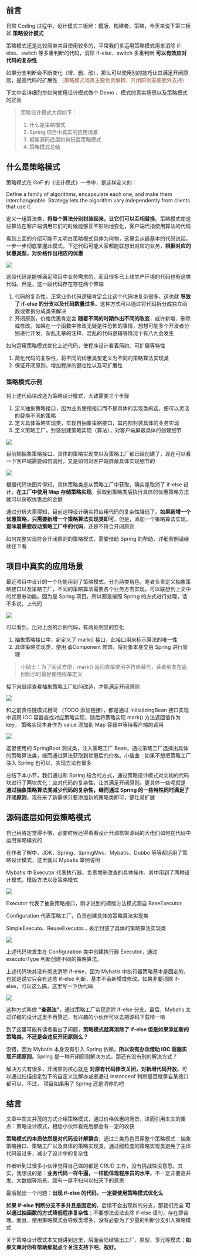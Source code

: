 ## 前言

日常 Coding 过程中，设计模式三板斧：模版、构建者、策略，今天来说下第三板斧 **策略设计模式**

策略模式还是比较简单并且使用较多的，平常我们多运用策略模式用来消除 if-else、switch 等多重判断的代码，消除 if-else、switch 多重判断 **可以有效应对代码的复杂性**

如果分支判断会不断变化（增、删、改），那么可以使用别的技巧让其满足开闭原则，提高代码的扩展性 <font face="verdana" color="#905a3d">（策略模式场景主要负责解耦，开闭原则需要额外支持）</font>

下文中会详细列举如何使用设计模式做个 Demo 、模式的真实场景以及策略模式的好处



> 策略设计模式大纲如下：
>
> 1. 什么是策略模式
> 2. Spring 项目中真实的应用场景
> 3. 框架源码底层如何玩耍策略模式
> 4. 策略模式总结



## 什么是策略模式

策略模式在 GoF 的《设计模式》一书中，是这样定义的：

Define a family of algorithms, encapsulate each one, and make them interchangeable. Strategy lets the algorithm vary independently from clients that use it.

定义一组算法类，**将每个算法分别封装起来，让它们可以互相替换**。策略模式使这些算法在客户端调用它们的时候能够互不影响地变化，客户端代指使用算法的代码


看到上面的介绍可能不太明白策略模式具体为何物，这里会从最基本的代码说起，一步一步彻底掌握此模式。下述代码可能大家都能联想出对应的业务，**根据对应的优惠类型，对价格作出相应的优惠**

![](https://images-machen.oss-cn-beijing.aliyuncs.com/image-20210215131731566.png)

这段代码是能够满足项目中业务需求的，而且很多已上线生产环境的代码也有这类代码。但是，这一段代码存在存在两个弊端

1. 代码的复杂性，正常业务代码逻辑肯定会比这个代码块复杂很多，这也就 **导致了 if-else 的分支以及代码数量过多**。这种方式可以通过将代码拆分成独立函数或者拆分成类来解决
2. 开闭原则，价格优惠肯定会 **随着不同的时期作出不同的改变**，或许新增、删除或修改。如果在一个函数中修改无疑是件恐怖的事情，想想可能多个开发者分别进行开发，杂乱无章的注释，混乱的代码逻辑等情况十有八九会发生

如何运用策略模式优化上述代码，使程序设计看着简约、可扩展等特性

1. 简化代码的复杂性，将不同的优惠类型定义为不同的策略算法实现类
2. 保证开闭原则，增加程序的健壮性以及可扩展性

### 策略模式示例

将上述代码块改造为策略设计模式，大致需要三个步骤

1. 定义抽象策略接口，因为业务使用接口而不是具体的实现类的话，便可以灵活的替换不同的策略
2. 定义具体策略实现类，实现自抽象策略接口，其内部封装具体的业务实现
3. 定义策略工厂，封装创建策略实现（算法），对客户端屏蔽具体的创建细节

![](https://images-machen.oss-cn-beijing.aliyuncs.com/image-20210215133551878.png)

目前把抽象策略接口、具体的策略实现类以及策略工厂都已经创建了，现在可以看一下客户端需要如何调用，又是如何对客户端屏蔽具体实现细节的

![](https://images-machen.oss-cn-beijing.aliyuncs.com/image-20210215141732464.png)

根据代码块图片得知，具体策略类是从策略工厂中获取，确实是取消了 if-else 设计，**在工厂中使用 Map 存储策略实现**。获取到策略类后执行具体的优惠策略方法就可以获取优惠后的金额

通过分析大家得知，目前这种设计确实将应用代码的复杂性降低了。**如果新增一个优惠策略，只需要新增一个策略算法实现类即可**。但是，添加一个策略算法实现，**意味着需要改动策略工厂中的代码**，还是不符合开闭原则

如何完整实现符合开闭原则的策略模式，需要借助 Spring 的帮助，详细案例请继续往下看


## 项目中真实的应用场景

最近项目中设计的一个功能用到了策略模式，分为两类角色，笔者负责定义抽象策略接口以及策略工厂，不同的策略算法需要各个业务方去实现，可以联想到上文中的优惠券功能。因为是 Spring 项目，所以都是按照 Spring 的方式进行处理，话不多说，上代码

![](https://images-machen.oss-cn-beijing.aliyuncs.com/image-20210215150711949.png)

可以看到，比对上面的示例代码，有两处明显的变化

1. 抽象策略接口中，新定义了 mark() 接口，此接口用来标示算法的唯一性
2. 具体策略实现类，使用 @Component 修饰，将对象本身交由 Spring 进行管理

> 小贴士：为了阅读方便，mark() 返回直接使用字符串替代，读者朋友在返回标示时最好使用枚举定义

接下来继续查看抽象策略工厂如何改造，才能满足开闭原则

![](https://images-machen.oss-cn-beijing.aliyuncs.com/image-20210215151332606.png)

和之前责任链模式相同 （TODO 添加链接），都是通过 InitializingBean 接口实现中调用 IOC 容器查找对应策略实现，随后将策略实现 mark() 方法返回值作为 key， 策略实现本身作为 value 添加到 Map 容器中等待客户端的调用

![](https://images-machen.oss-cn-beijing.aliyuncs.com/image-20210215152451136.png)

这里使用的 SpringBoot 测试类，注入策略工厂 Bean，通过策略工厂选择出具体的策略算法类，继而通过算法获取到优惠后的价格。小插曲：如果不想把策略工厂注入 Spring 也可以，实现方法有很多

总结下本小节，我们通过和 Spring 结合的方式，通过策略设计模式对文初的代码块进行了两块优化：应对代码的复杂性，让其满足开闭原则。更具体一些呢就是 **通过抽象策略算法类减少代码的复杂性，继而通过 Spring 的一些特性同时满足了开闭原则**，现在来了新需求只要添加新的策略类即可，健壮易扩展

## 源码底层如何耍策略模式

自己用肯定觉得不够，必要时候还得看看设计开源框架源码的大佬们如何在代码中运用策略模式的

在作者了解中，JDK、Spring、SpringMvc、Mybatis、Dubbo 等等都运用了策略设计模式，这里就以 Mybatis 举例说明

Mybatis 中 Executor 代表执行器，负责增删改查的具体操作。其中用到了两种设计模式，模版方法以及策略模式

![](https://images-machen.oss-cn-beijing.aliyuncs.com/image-20210215175249443.png)

Executor 代表了抽象策略接口，刚才说到的模版方法模式源自 BaseExecutor

Configuration 代表策略工厂，负责创建具体的策略算法实现类

SimpleExecuto、ReuseExecutor... 表示封装了具体的策略算法实现类

![](https://images-machen.oss-cn-beijing.aliyuncs.com/image-20210215175633352.png)

上述代码块发生在 Configuration 类中创建执行器 Executor，通过 executorType 判断创建不同的策略算法。

上述代码块并没有彻底消除 if-else，因为 Mybatis 中执行器策略基本是固定的，也就是说它只会有这些 if-else 判断，基本不会新增或修改。如果非要消除 if-else，可以这么搞，这里写一下伪代码

![](https://images-machen.oss-cn-beijing.aliyuncs.com/image-20210215180629772.png)

这种方式叫做 **"查表法"**，通过策略工厂实现消除 if-else 分支。最后，Mybatis 太过详细的设计这里不再赘述，有兴趣的小伙伴可以去把源码下载啃一啃


到了这里可能有读者看出了问题，**策略模式就算消除了 if-else 但是如果添加新的策略类，不还是会违反开闭原则么？**


没错，因为 Mybatis 本身没有引入 Spring 依赖，**所以没有办法借助 IOC 容器实现开闭原则**。Spring 是一种开闭原则解决方式，那还有没有别的解决方式？

解决方式有很多，开闭原则核心就是 **对原有代码修改关闭，对新增代码开放**。可以通过扫描指定包下的自定义注解亦或者通过 instanceof 判断是否继承自某接口都可以。不过， 项目如果用了 Spring 还是消停的吧

## 结言

文章中图文并茂的方式介绍策略模式，通过价格优惠的场景，进而引用本文的重点：策略设计模式，相信小伙伴看完后都会有一定的收获

**策略模式的本质依然是对代码设计解耦合**，通过三类角色贯穿整个策略模式：抽象策略接口、策略工厂以及具体的策略实现类。通过细粒度的策略实现类避免了主体代码量过多，减少了设计中的复杂性

作者听到过很多小伙伴觉得自己做的都是 CRUD 工作，没有挑战性没意思。其实，我想说的是：**业务代码一样牛逼，一样能体现程序员的水平**。不一定非要高并发、大数据等场景。颇有一屋不扫何以扫天下的意思

最后抛出一个问题：**出现 if-else 的代码，一定要使用策略模式优化么**

**如果 if-else 判断分支不多并且是固定的**，后续不会出现新的分支，那我们完全 **可以通过抽函数的方式降低程序复杂性**；不要想法设法去除 if-else 语句，存在即合理。而且，使用策略模式会导致类增多，没有必要为了少量的判断分支引入策略模式

关于策略设计模式本文就讲到这里，后面会陆续输出工厂、原型、享元等模式；**如果文章对你有帮助那就点个关注支持下吧，祝好。**
